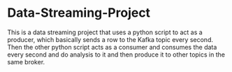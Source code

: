 # Data-Streaming-Project
This is a data streaming project that uses a python script to act as a producer, which basically sends a row to the Kafka topic every second. Then the other python script acts as a consumer and consumes the data every second and do analysis to it and then produce it to other topics in the same broker.
